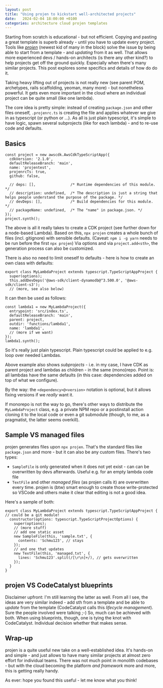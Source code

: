 ```yaml
---
layout: post
title: "Using projen to kickstart well-architected projects"
date:   2024-02-04 18:00:00 +0100
categories: architecture cloud projen templates
---
```


Starting from scratch is educational - but not efficient. Copying and pasting a great template is superb already - until you have to update every project. Tools like [*projen*](https://projen.io) (newest kid of many in the block) solve the issue by being able to start from a template - and *updating* from it as well. That allows more experienced devs / hands-on architects (is there any other kind?) to help projects get off the ground quickly. Especially when there's many similar projects. This post explores some specifics and details of how do do it.

Taking heavy lifting out of projects is not really new (see parent POM, archetypes, rails scaffolding, yeoman, many more) - but nonetheless powerful. It gets even more important in the cloud where an individual project can be quite small (like one lambda). 

The core idea is pretty simple: instead of creating `package.json` and other files oneself, `.projenrc.ts` is creating the file and applies whatever we give in as typescript (or python or ...). As all is just plain typescript, it's simple to have logic, spawn several subprojects (like for each lambda) - and to re-use code and defaults. 

## Basics

```
const project = new awscdk.AwsCdkTypeScriptApp({
  cdkVersion: '2.1.0',
  defaultReleaseBranch: 'main',
  name: 'projentest',
  projenrcTs: true,
  github: false,

  // deps: [],                /* Runtime dependencies of this module. */
  // description: undefined,  /* The description is just a string that helps people understand the purpose of the package. */
  // devDeps: [],             /* Build dependencies for this module. */
  // packageName: undefined,  /* The "name" in package.json. */
});
project.synth();
```

The above is all it really takes to create a CDK project (see further down for a node-based Lambda). Based on this, `npx projen` creates a whole bunch of files (incl. gitignore) with sensible defaults. (Caveat: `npm i -g yarn` needs to be run before the first `npx projen`) Via options and via `project.add<sth>`, the generation process can also be customized. 

There is also no need to limit oneself to defaults - here is how to create an own class with defaults: 

```
export class MyLambdaProject extends typescript.TypeScriptAppProject {
  super(options);
  this.addDevDeps('@aws-sdk/client-dynamodb@^3.500.0', '@aws-sdk/client-s3');
  // (more, see also below)
```

It can then be used as follows: 

```
const lambda1 = new MyLambdaProject({
  entrypoint: 'src/index.ts',
  defaultReleaseBranch: 'main',
  parent: project,
  outdir: 'functions/lambda1',
  name: 'lambda1',
  // (more if we want)
});
lambda1.synth();
```

So it's really just plain typescript. Plain typescript could be applied to e.g. loop over needed Lambdas.

Above example also shows *subprojects* - i.e. in my case, I have CDK as parent project and lambdas as children - in the same (mono)repo. Point is: all lambdas have the same defaults (in this case: dependencies added on top of what we configure). 

By the way: the `<dependency>@<version>` notation is optional, but it allows fixing versions if we *really* want it. 

If monorepo is not the way to go, there's other ways to distribute the `MyLambdaProject` class, e.g. a private NPM repo or a postinstall action cloning it to the local code or even a git submodule (though, to me, as a pragmatist, the latter seems overkill).

## Sample VS managed files

projen generates files upon `npx projen`. That's the standard files like `package.json` and more - but it can also be any custom files. There's two types: 

- `SampleFile` is only generated when it does not yet exist - can can be overwritten by devs afterwards. Useful e.g. for an empty lambda code file
- `TextFile` and other *managed files* (as projen calls it) are overwritten every time. projen is (btw) smart enough to create those write-protected so VSCode and others make it clear that editing is not a good idea. 

Here's a sample of both: 

```
export class MyLambdaProject extends typescript.TypeScriptAppProject { // could be a git module!
  constructor(options: typescript.TypeScriptProjectOptions) {
    super(options);
    // (more stuff)
    // add one static asset
    new SampleFile(this, 'sample.txt', {
      contents: 'Schmu123', // stays
    });
    // and one that updates
    new TextFile(this, 'managed.txt', {
      lines: 'Schmu123'.split(/[\r\n]+/), // gets overwritten
    });
  }
}
```

## projen VS CodeCatalyst blueprints

Disclaimer upfront: I'm still learning the latter as well. From all I see, the ideas are very similar indeed - add sth from a template and be able to *update* from the template (CodeCatalyst calls this *lifecycle management*). Sure the people involved were talking ;-) So, much can be achieved with both. When using blueprints, though, one is tying the knot with CodeCatalyst. Individual decision whether that makes sense.

## Wrap-up

projen is a quite useful new take on a well-established idea. It's hands-on and simple - and just allows to have many similar projects at almost zero effort for individual teams. There was not much point in monolith codebases - but with the cloud becoming the platform *and framework* more and more, this is getting really handy.

As ever: hope you found this useful - let me know what you think!
